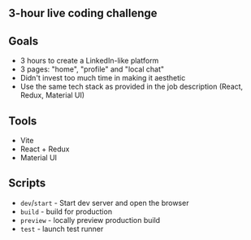 ## 3-hour live coding challenge

## Goals

- 3 hours to create a LinkedIn-like platform
- 3 pages: "home", "profile" and "local chat"
- Didn't invest too much time in making it aesthetic
- Use the same tech stack as provided in the job description (React, Redux, Material UI)

## Tools

- Vite
- React + Redux
- Material UI

## Scripts

- `dev`/`start` - Start dev server and open the browser
- `build` - build for production
- `preview` - locally preview production build
- `test` - launch test runner
